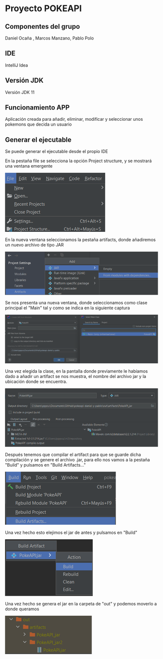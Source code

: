 # Proyecto POKEAPI

## Componentes del grupo
Daniel Ocaña , Marcos Manzano, Pablo Polo

## IDE
IntelliJ Idea

## Versión JDK
Versión JDK 11

## Funcionamiento APP
Aplicación creada para añadir, eliminar, modificar y seleccionar unos pokemons que decida un usuario

## Generar el ejecutable
Se puede generar el ejecutable desde el propio IDE

En la pestaña file se selecciona la opción Project structure, y se mostrará una ventana emergente

![img_1.png](imagenes_documentacion/img_1.png)

En la nueva ventana seleccionamos la pestaña artifacts, donde añadiremos un nuevo archivo de tipo JAR

![img_2.png](imagenes_documentacion/img_2.png)

Se nos presenta una nueva ventana, donde seleccionamos como clase principal el "Main" tal y como se indica en la siguiente captura

![img_3.png](imagenes_documentacion/img_3.png)

Una vez elegida la clase, en la pantalla donde previamente le habíamos dado a añadir un artifact se nos muestra, el nombre del archivo jar y la ubicación donde se encuentra.


![img_7.png](imagenes_documentacion/img_7.png)

Después tenemos que compilar el artifact para que se guarde dicha compilación y se genere el archivo .jar, 
para ello nos vamos a la pestaña "Build" y pulsamos en "Build Artifacts..." 

![img_5.png](imagenes_documentacion/img_5.png)

Una vez hecho esto elejimos el jar de antes y pulsamos en "Build"

![img_8.png](imagenes_documentacion/img_8.png)

Una vez hecho se genera el jar en la carpeta de "out" y podemos moverlo a donde queramos

![img_9.png](imagenes_documentacion/img_9.png)

